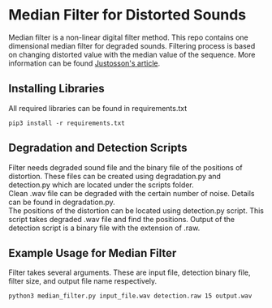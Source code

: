 # Median Filter for Distorted Sounds
Median filter is a non-linear digital filter method. This repo contains one dimensional median filter for degraded sounds. Filtering process is based on changing distorted value with the median value of the sequence. More information can be found [Justosson's article](https://link.springer.com/chapter/10.1007/BFb0057597).
 
## Installing Libraries
All required libraries can be found in requirements.txt
```
pip3 install -r requirements.txt
```
## Degradation and Detection Scripts
Filter needs degraded sound file and the binary file of the positions of distortion. These files can be created using degradation.py and detection.py which are located under the scripts folder.
<br/>
Clean .wav file can be degraded with the certain number of noise. Details can be found in degradation.py.
<br/>
The positions of the distortion can be located using detection.py script. This script takes degraded .wav file and find the positions. Output of the detection script is a binary file with the extension of .raw.

## Example Usage for Median Filter
Filter takes several arguments. These are input file, detection binary file, filter size, and output file name respectively.
```
python3 median_filter.py input_file.wav detection.raw 15 output.wav
```
